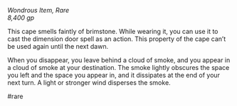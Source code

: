 *Wondrous Item, Rare*  
*8,400 gp*

This cape smells faintly of brimstone. While wearing it, you can use it to cast the dimension door spell as an action. This property of the cape can’t be used again until the next dawn.

When you disappear, you leave behind a cloud of smoke, and you appear in a cloud of smoke at your destination. The smoke lightly obscures the space you left and the space you appear in, and it dissipates at the end of your next turn. A light or stronger wind disperses the smoke.

#rare
